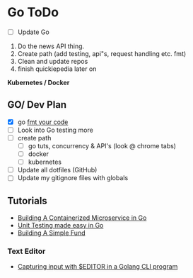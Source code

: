 # Go ToDo

- [ ] Update Go
1. Do the news API thing.
2. Create path (add testing, api"s, request handling etc. fmt)
3. Clean and update repos
4. finish quickiepedia later on

**Kubernetes / Docker**

## GO/ Dev Plan

- [X] go [fmt your code](https://blog.golang.org/gofmt)
- [ ] Look into Go testing more
- [ ] create path
  - [ ] go tuts, concurrency & API's (look @ chrome tabs)
  - [ ] docker
  - [ ] kubernetes
- [ ] Update all dotfiles (GitHub)
- [ ] Update my gitignore files with globals

## Tutorials

- [Building A Containerized Microservice in Go](https://www.velotio.com/engineering-blog/build-a-containerized-microservice-in-golang)
- [Unit Testing made easy in Go](https://medium.com/rungo/unit-testing-made-easy-in-go-25077669318)
- [Building A Simple Fund](https://www.toptal.com/go/go-programming-a-step-by-step-introductory-tutorial)

### Text Editor

- [Capturing input with $EDITOR in a Golang CLI program](https://samrapdev.com/capturing-sensitive-input-with-editor-in-golang-from-the-cli/)


